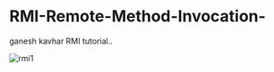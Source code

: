 # RMI-Remote-Method-Invocation-
ganesh kavhar RMI tutorial..


![rmi1](https://user-images.githubusercontent.com/20369800/56863163-adb5d600-69d0-11e9-8f69-1a2b2b07cadd.jpg)
